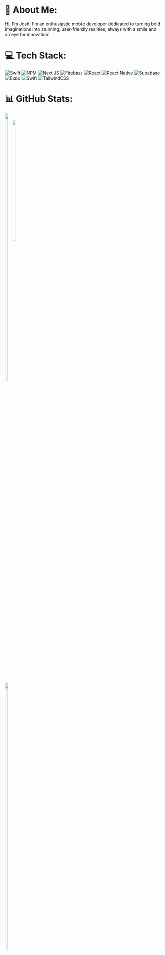 # 💫 About Me:
Hi, I'm Josh! I'm an enthusiastic mobile developer dedicated to turning bold imaginations into stunning, user-friendly realities, always with a smile and an eye for innovation!

# 💻 Tech Stack:
![Swift](https://img.shields.io/badge/swift-F54A2A?style=flat&logo=swift&logoColor=white) ![NPM](https://img.shields.io/badge/NPM-%23CB3837.svg?style=flat&logo=npm&logoColor=white) ![Next JS](https://img.shields.io/badge/Next-black?style=flat&logo=next.js&logoColor=white) ![Firebase](https://img.shields.io/badge/firebase-a08021?style=flat&logo=firebase&logoColor=ffcd34) ![React](https://img.shields.io/badge/react-%2320232a.svg?style=flat&logo=react&logoColor=%2361DAFB) ![React Native](https://img.shields.io/badge/react_native-%2320232a.svg?style=flat&logo=react&logoColor=%2361DAFB) ![Supabase](https://img.shields.io/badge/Supabase-3ECF8E?style=flat&logo=supabase&logoColor=white) ![Expo](https://img.shields.io/badge/expo-1C1E24?style=flat&logo=expo&logoColor=#D04A37) ![Swift](https://img.shields.io/badge/swift-F54A2A?style=flat&logo=swift&logoColor=white) ![TailwindCSS](https://img.shields.io/badge/tailwindcss-%2338B2AC.svg?style=flat&logo=tailwind-css&logoColor=white)

# 📊 GitHub Stats:
<div align="left">
  <div style="display: inline-block; vertical-align: top;">
     <img width="41%" height="390px" align="right" src="https://media.giphy.com/media/qgQUggAC3Pfv687qPC/giphy.gif?cid=790b76116oo79muv4un7c9rcgu3yctvmhjd5g4guqi70l8r2&ep=v1_gifs_search&rid=giphy.gif&ct=g" style="padding-top: 20px;" />
    <img width="47%" src="https://github-readme-stats.vercel.app/api?username=Azure-Defiant&theme=dark&hide_border=true&include_all_commits=true&count_private=true" />
    <br/>
    <img width="47%" src="https://github-readme-streak-stats.herokuapp.com/?user=Azure-Defiant&theme=dark&hide_border=true" />
    
  </div>
 
</div>

![](https://github-readme-stats.vercel.app/api/top-langs/?username=Azure-Defiant&theme=dark&hide_border=true&include_all_commits=true&count_private=true&layout=compact)

## 🏆 GitHub Trophies
![](https://github-profile-trophy.vercel.app/?username=Azure-Defiant&theme=radical&no-frame=true&no-bg=false&margin-w=4)

### ✍️ Random Dev Quote
![](https://quotes-github-readme.vercel.app/api?type=horizontal&theme=radical)

<!-- Proudly created with GPRM ( https://gprm.itsvg.in ) -->
